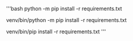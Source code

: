 '''bash
python -m pip install -r requirements.txt

venv/bin/python -m pip install -r requirements.txt

venv/bin/pip install -r requirements.txt
'''